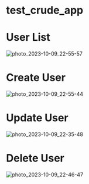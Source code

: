 # test_crude_app

# User List
![photo_2023-10-09_22-55-57](https://github.com/getasewtilahun/test_crude_app/assets/96568087/cc7e273e-0eee-4f8e-aadc-9b1f58f791fd)

# Create User
![photo_2023-10-09_22-55-44](https://github.com/getasewtilahun/test_crude_app/assets/96568087/ae4af002-b2be-48f6-9583-16f74ee4bcfe)

# Update User
![photo_2023-10-09_22-35-48](https://github.com/getasewtilahun/test_crude_app/assets/96568087/01194af0-6f88-4f1e-a9b2-a04a969bc1a8)

# Delete User
![photo_2023-10-09_22-46-47](https://github.com/getasewtilahun/test_crude_app/assets/96568087/eb45e507-b9e5-4998-a90e-424c3afb947c)

